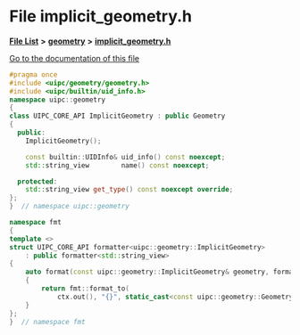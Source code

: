 

# File implicit\_geometry.h

[**File List**](files.md) **>** [**geometry**](dir_04894967a28d068f10a69f6e8a07a2cb.md) **>** [**implicit\_geometry.h**](implicit__geometry_8h.md)

[Go to the documentation of this file](implicit__geometry_8h.md)


```C++
#pragma once
#include <uipc/geometry/geometry.h>
#include <uipc/builtin/uid_info.h>
namespace uipc::geometry
{
class UIPC_CORE_API ImplicitGeometry : public Geometry
{
  public:
    ImplicitGeometry();

    const builtin::UIDInfo& uid_info() const noexcept;
    std::string_view        name() const noexcept;

  protected:
    std::string_view get_type() const noexcept override;
};
}  // namespace uipc::geometry

namespace fmt
{
template <>
struct UIPC_CORE_API formatter<uipc::geometry::ImplicitGeometry>
    : public formatter<std::string_view>
{
    auto format(const uipc::geometry::ImplicitGeometry& geometry, format_context& ctx)
    {
        return fmt::format_to(
            ctx.out(), "{}", static_cast<const uipc::geometry::Geometry&>(geometry));
    }
};
}  // namespace fmt
```


